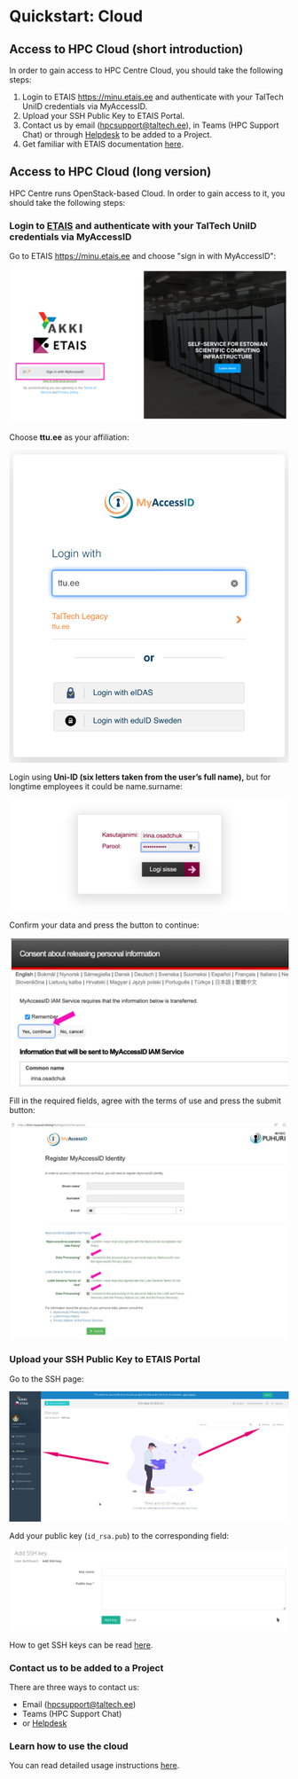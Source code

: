 # Quickstart: Cloud

## Access to HPC Cloud (short introduction)

In order to gain access to HPC Centre Cloud, you should take the following steps:

1. Login to ETAIS <https://minu.etais.ee> and authenticate with your TalTech UniID credentials via MyAccessID.
2. Upload your SSH Public Key to ETAIS Portal.
3. Contact us by email ([hpcsupport@taltech.ee](mailto:hpcsupport@taltech.ee)), in Teams (HPC Support Chat) or through [Helpdesk](https://taltech.atlassian.net/servicedesk/customer/portal/18) to be added to a Project.
4. Get familiar with ETAIS documentation [here](https://etais.ee/using/).

## Access to HPC Cloud (long version)

HPC Centre runs OpenStack-based Cloud. In order to gain access to it, you should take the following steps:

### Login to [ETAIS](https://minu.etais.ee) and authenticate with your TalTech UniID credentials via MyAccessID

Go to ETAIS <https://minu.etais.ee> and choose "sign in with MyAccessID":

![etais](/access/attachments/etais.png)

Choose **ttu.ee** as your affiliation:

![etais-login-2 alt ><](/access/attachments/MyAccessID1.png)

Login using **Uni-ID (six letters taken from the user’s full name),** but for longtime employees it could be name.surname:

![etais-login-3 alt ><](/access/attachments/etais-2.png)

Confirm your data and press the button to continue:

![etais](/access/attachments/etais-3-1.png)

Fill in the required fields, agree with the terms of use and press the submit button:

![etais](/access/attachments/MyAccessID-1.png)

### Upload your SSH Public Key to ETAIS Portal

Go to the SSH page:

![etais-login-6](/access/attachments/etais-login-6.png)

Add your public key (`id_rsa.pub`) to the corresponding field:

![etais-login-7](/access/attachments/etais-login-7.png)

How to get SSH keys can be read [here](/access/ssh).

### Contact us to be added to a Project

There are three ways to contact us:

- Email ([hpcsupport@taltech.ee](mailto:hpcsupport@taltech.ee))
- Teams (HPC Support Chat)
- or [Helpdesk](https://taltech.atlassian.net/servicedesk/customer/portal/18)

### Learn how to use the cloud

You can read detailed usage instructions [here](https://etais.ee/using/).
